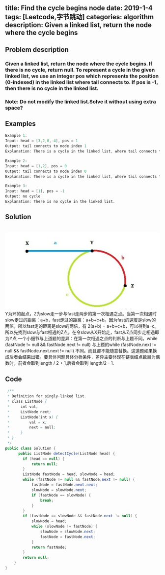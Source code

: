 title: Find  the cycle begins node
date: 2019-1-4
tags: [Leetcode,字节跳动]
categories: algorithm
description: Given a linked list, return the node where the cycle begins
---
## Problem description
  ### Given a linked list, return the node where the cycle begins. If there is no cycle, return null. To represent a cycle in the given linked list, we use an integer pos which represents the position (0-indexed) in the linked list where tail connects to. If pos is -1, then there is no cycle in the linked list.
  ### Note: Do not modify the linked list.Solve it without using extra space?
 ## Examples
``` java
Example 1:
Input: head = [3,2,0,-4], pos = 1
Output: tail connects to node index 1
Explanation: There is a cycle in the linked list, where tail connects to the second n
```
```java
Example 2:
Input: head = [1,2], pos = 0
Output: tail connects to node index 0
Explanation: There is a cycle in the linked list, where tail connects to the first node.
```
```java
Example 3:
Input: head = [1], pos = -1
Output: no cycle
Explanation: There is no cycle in the linked list.
```

## Solution
　　![cycle_list](/images/cycle_list.PNG)
  Y为环的起点，Z为slow走一步与fast走两步的第一次相遇之点。当第一次相遇时slow走过的距离：a+b，fast走过的距离：a+b+c+b。因为fast的速度是slow的两倍，所以fast走的距离是slow的两倍，有 2(a+b) = a+b+c+b，可以得到a=c。所以先找到slow与fast相遇的Z点。在令slow从X开始走，fast从Z点同步走相遇即为Y点
  一个小细节与上道题的差异：在第一次相遇之点的判断与上题不同。while (fastNode != null && fastNode.next != null) 与上题的while (fastNode.next != null && fastNode.next.next != null) 不同。而且都不能随意替换。这道题如果换成后者会结果出错。要具体问题具体分析条件，差异主要体现在链表结点数目为偶数时，前者会取到length / 2 + 1,后者会取到 length/2 - 1. 

## Code

```java
 /**
 * Definition for singly-linked list.
 * class ListNode {
 *     int val;
 *     ListNode next;
 *     ListNode(int x) {
 *         val = x;
 *         next = null;
 *     }
 * }
 */
public class Solution {
      public ListNode detectCycle(ListNode head) {
        if (head == null) {
            return null;
        }
        ListNode fastNode = head, slowNode = head;
        while (fastNode != null && fastNode.next != null) {
            fastNode = fastNode.next.next;
            slowNode = slowNode.next;
            if (fastNode == slowNode) {
                break;
            }
        }
        if (fastNode == slowNode && fastNode.next != null) {
            slowNode = head;
            while (slowNode != fastNode) {
                slowNode = slowNode.next;
                fastNode = fastNode.next;
            }
            return fastNode;
        }
        return null;
    }
}
```